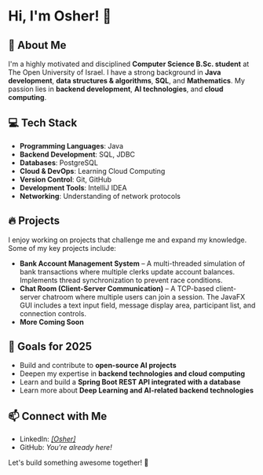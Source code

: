 # Hi, I'm Osher! 👋

## 🚀 About Me

I'm a highly motivated and disciplined **Computer Science B.Sc. student** at The Open University of Israel. I have a strong background in **Java development**, **data structures & algorithms**, **SQL**, and **Mathematics**. My passion lies in **backend development**, **AI technologies**, and **cloud computing**.

## 💻 Tech Stack

- **Programming Languages**: Java
- **Backend Development**: SQL, JDBC
- **Databases**: PostgreSQL
- **Cloud & DevOps**: Learning Cloud Computing
- **Version Control**: Git, GitHub
- **Development Tools**: IntelliJ IDEA
- **Networking**: Understanding of network protocols

## 🔥 Projects

I enjoy working on projects that challenge me and expand my knowledge. Some of my key projects include:

- **Bank Account Management System** – A multi-threaded simulation of bank transactions where multiple clerks update account balances. Implements thread synchronization to prevent race conditions.
- **Chat Room (Client-Server Communication)** – A TCP-based client-server chatroom where multiple users can join a session. The JavaFX GUI includes a text input field, message display area, participant list, and connection controls.
- **More Coming Soon**

## 🎯 Goals for 2025

- Build and contribute to **open-source AI projects**
- Deepen my expertise in **backend technologies and cloud computing**
- Learn and build a **Spring Boot REST API integrated with a database**
- Learn more about **Deep Learning and AI-related backend technologies**



## 📫 Connect with Me

- LinkedIn: *[[Osher]](https://www.linkedin.com/in/osher-akshikar-63443b23b/)*
- GitHub: *You're already here!*

Let's build something awesome together! 🚀

